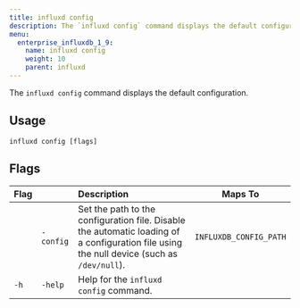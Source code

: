 ```yaml
---
title: influxd config
description: The `influxd config` command displays the default configuration.
menu:
  enterprise_influxdb_1_9:
    name: influxd config
    weight: 10
    parent: influxd
---
```

The `influxd config` command displays the default configuration.

## Usage

```
influxd config [flags]
```

## Flags

| Flag |           | Description                                                                                                                                | Maps To                |
|----- |:---       |:-------------------------------------------------------------------------------------------------------------------------------------------|------------------------|
|      | `-config` | Set the path to the configuration file. Disable the automatic loading of a configuration file using the null device (such as `/dev/null`). | `INFLUXDB_CONFIG_PATH` |
| `-h` | `-help`   | Help for the `influxd config` command.                                                                                                     |                        |
